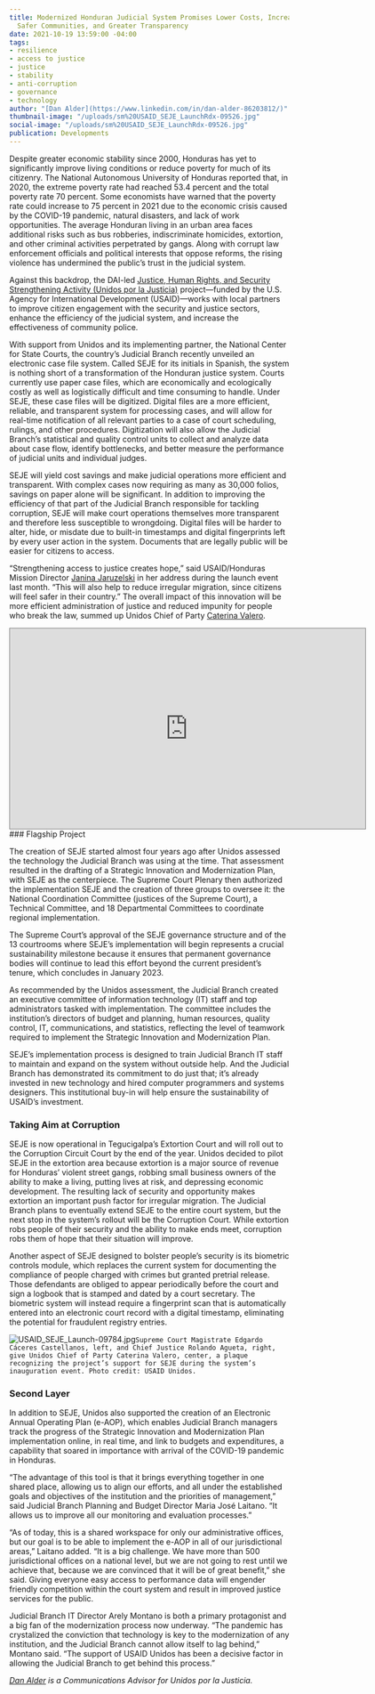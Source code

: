 ```yaml
---
title: Modernized Honduran Judicial System Promises Lower Costs, Increased Efficiency,
  Safer Communities, and Greater Transparency
date: 2021-10-19 13:59:00 -04:00
tags:
- resilience
- access to justice
- justice
- stability
- anti-corruption
- governance
- technology
author: "[Dan Alder](https://www.linkedin.com/in/dan-alder-86203812/)"
thumbnail-image: "/uploads/sm%20USAID_SEJE_LaunchRdx-09526.jpg"
social-image: "/uploads/sm%20USAID_SEJE_LaunchRdx-09526.jpg"
publication: Developments
---
```


Despite greater economic stability since 2000, Honduras has yet to significantly improve living conditions or reduce poverty for much of its citizenry. The National Autonomous University of Honduras reported that, in 2020, the extreme poverty rate had reached 53.4 percent and the total poverty rate 70 percent. Some economists have warned that the poverty rate could increase to 75 percent in 2021 due to the economic crisis caused by the COVID-19 pandemic, natural disasters, and lack of work opportunities. The average Honduran living in an urban area faces additional risks such as bus robberies, indiscriminate homicides, extortion, and other criminal activities perpetrated by gangs. Along with corrupt law enforcement officials and political interests that oppose reforms, the rising violence has undermined the public’s trust in the judicial system.

Against this backdrop, the DAI-led [Justice, Human Rights, and Security Strengthening Activity (Unidos por la Justicia)](https://www.dai.com/our-work/projects/honduras-united-for-justice) project—funded by the U.S. Agency for International Development (USAID)—works with local partners to improve citizen engagement with the security and justice sectors, enhance the efficiency of the judicial system, and increase the effectiveness of community police.

With support from Unidos and its implementing partner, the National Center for State Courts, the country’s Judicial Branch recently unveiled an electronic case file system. Called SEJE for its initials in Spanish, the system is nothing short of a transformation of the Honduran justice system. Courts currently use paper case files, which are economically and ecologically costly as well as logistically difficult and time consuming to handle. Under SEJE, these case files will be digitized. Digital files are a more efficient, reliable, and transparent system for processing cases, and will allow for real-time notification of all relevant parties to a case of court scheduling, rulings, and other procedures. Digitization will also allow the Judicial Branch’s statistical and quality control units to collect and analyze data about case flow, identify bottlenecks, and better measure the performance of judicial units and individual judges. 







SEJE will yield cost savings and make judicial operations more efficient and transparent. With complex cases now requiring as many as 30,000 folios, savings on paper alone will be significant. In addition to improving the efficiency of that part of the Judicial Branch responsible for tackling corruption, SEJE will make court operations themselves more transparent and therefore less susceptible to wrongdoing. Digital files will be harder to alter, hide, or misdate due to built-in timestamps and digital fingerprints left by every user action in the system. Documents that are legally public will be easier for citizens to access. 

“Strengthening access to justice creates hope,” said USAID/Honduras Mission Director [Janina Jaruzelski](https://www.usaid.gov/who-we-are/organization/janina-jaruzelski) in her address during the launch event last month. “This will also help to reduce irregular migration, since citizens will feel safer in their country.” The overall impact of this innovation will be more efficient administration of justice and reduced impunity for people who break the law, summed up Unidos Chief of Party [Caterina Valero](https://www.dai.com/who-we-are/our-team/caterina-valero). 

<iframe class="video" style="border: 1px solid gray;" src="https://player.vimeo.com/video/626774963?h=8300e0b201" width="640" height="360" frameborder="0" allow="autoplay; fullscreen; picture-in-picture" allowfullscreen></iframe>
### Flagship Project

The creation of SEJE started almost four years ago after Unidos assessed the technology the Judicial Branch was using at the time. That assessment resulted in the drafting of a Strategic Innovation and Modernization Plan, with SEJE as the centerpiece. The Supreme Court Plenary then authorized the implementation SEJE and the creation of three groups to oversee it: the National Coordination Committee (justices of the Supreme Court), a Technical Committee, and 18 Departmental Committees to coordinate regional implementation. 

The Supreme Court’s approval of the SEJE governance structure and of the 13 courtrooms where SEJE’s implementation will begin represents a crucial sustainability milestone because it ensures that permanent governance bodies will continue to lead this effort beyond the current president’s tenure, which concludes in January 2023.

As recommended by the Unidos assessment, the Judicial Branch created an executive committee of information technology (IT) staff and top administrators tasked with implementation. The committee includes the institution’s directors of budget and planning, human resources, quality control, IT, communications, and statistics, reflecting the level of teamwork required to implement the Strategic Innovation and Modernization Plan. 

SEJE’s implementation process is designed to train Judicial Branch IT staff to maintain and expand on the system without outside help. And the Judicial Branch has demonstrated its commitment to do just that; it’s already invested in new technology and hired computer programmers and systems designers. This institutional buy-in will help ensure the sustainability of USAID’s investment.

### Taking Aim at Corruption

SEJE is now operational in Tegucigalpa’s Extortion Court and will roll out to the Corruption Circuit Court by the end of the year. Unidos decided to pilot SEJE in the extortion area because extortion is a major source of revenue for Honduras’ violent street gangs, robbing small business owners of the ability to make a living, putting lives at risk, and depressing economic development. The resulting lack of security and opportunity makes extortion an important push factor for irregular migration. The Judicial Branch plans to eventually extend SEJE to the entire court system, but the next stop in the system’s rollout will be the Corruption Court. While extortion robs people of their security and the ability to make ends meet, corruption robs them of hope that their situation will improve. 

Another aspect of SEJE designed to bolster people’s security is its biometric controls module, which replaces the current system for documenting the compliance of people charged with crimes but granted pretrial release. Those defendants are obliged to appear periodically before the court and sign a logbook that is stamped and dated by a court secretary. The biometric system will instead require a fingerprint scan that is automatically entered into an electronic court record with a digital timestamp, eliminating the potential for fraudulent registry entries.

![USAID_SEJE_Launch-09784.jpg](/uploads/USAID_SEJE_Launch-09784.jpg)`Supreme Court Magistrate Edgardo Cáceres Castellanos, left, and Chief Justice Rolando Agueta, right, give Unidos Chief of Party Caterina Valero, center, a plaque recognizing the project’s support for SEJE during the system’s inauguration event. Photo credit: USAID Unidos.`

### Second Layer

In addition to SEJE, Unidos also supported the creation of an Electronic Annual Operating Plan (e-AOP), which enables Judicial Branch managers track the progress of the Strategic Innovation and Modernization Plan implementation online, in real time, and link to budgets and expenditures, a capability that soared in importance with arrival of the COVID-19 pandemic in Honduras.   

“The advantage of this tool is that it brings everything together in one shared place, allowing us to align our efforts, and all under the established goals and objectives of the institution and the priorities of management,” said Judicial Branch Planning and Budget Director Maria José Laitano. “It allows us to improve all our monitoring and evaluation processes.” 

“As of today, this is a shared workspace for only our administrative offices, but our goal is to be able to implement the e-AOP in all of our jurisdictional areas,” Laitano added. “It is a big challenge. We have more than 500 jurisdictional offices on a national level, but we are not going to rest until we achieve that, because we are convinced that it will be of great benefit,” she said. Giving everyone easy access to performance data will engender friendly competition within the court system and result in improved justice services for the public.

Judicial Branch IT Director Arely Montano is both a primary protagonist and a big fan of the modernization process now underway. “The pandemic has crystalized the conviction that technology is key to the modernization of any institution, and the Judicial Branch cannot allow itself to lag behind,” Montano said. “The support of USAID Unidos has been a decisive factor in allowing the Judicial Branch to get behind this process.”

*[Dan Alder](https://www.linkedin.com/in/dan-alder-86203812/) is a Communications Advisor for Unidos por la Justicia.*